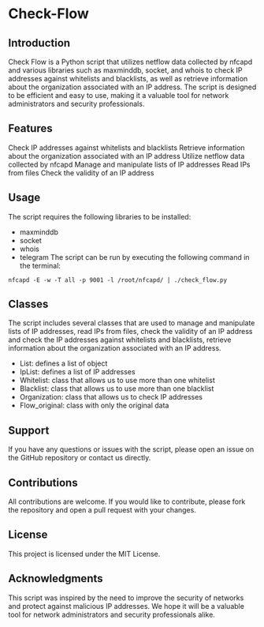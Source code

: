 # Check-Flow


## Introduction
Check Flow is a Python script that utilizes netflow data collected by nfcapd and various libraries such as maxminddb, socket, and whois to check IP addresses against whitelists and blacklists, as well as retrieve information about the organization associated with an IP address. The script is designed to be efficient and easy to use, making it a valuable tool for network administrators and security professionals.

## Features
Check IP addresses against whitelists and blacklists
Retrieve information about the organization associated with an IP address
Utilize netflow data collected by nfcapd
Manage and manipulate lists of IP addresses
Read IPs from files
Check the validity of an IP address

## Usage
The script requires the following libraries to be installed:

- maxminddb
- socket
- whois
- telegram
The script can be run by executing the following command in the terminal:

```
nfcapd -E -w -T all -p 9001 -l /root/nfcapd/ | ./check_flow.py
```

## Classes
The script includes several classes that are used to manage and manipulate lists of IP addresses, read IPs from files, check the validity of an IP address and check the IP addresses against whitelists and blacklists, retrieve information about the organization associated with an IP address.

- List: defines a list of object
- IpList: defines a list of IP addresses
- Whitelist: class that allows us to use more than one whitelist
- Blacklist: class that allows us to use more than one blacklist
- Organization: class that allows us to check IP addresses
- Flow_original: class with only the original data

## Support
If you have any questions or issues with the script, please open an issue on the GitHub repository or contact us directly.

## Contributions
All contributions are welcome. If you would like to contribute, please fork the repository and open a pull request with your changes.

## License
This project is licensed under the MIT License.

## Acknowledgments
This script was inspired by the need to improve the security of networks and protect against malicious IP addresses. We hope it will be a valuable tool for network administrators and security professionals alike.
